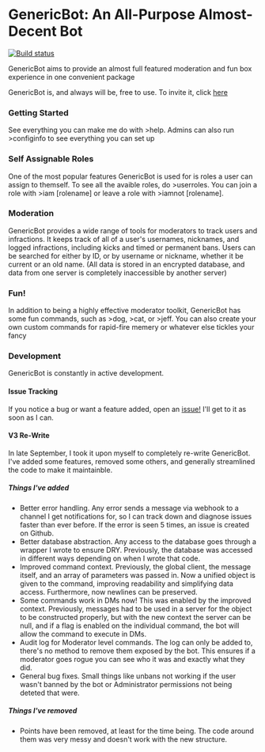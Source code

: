 # GenericBot: An All-Purpose Almost-Decent Bot
[![Build status](https://mastrchef.visualstudio.com/GenericBot/_apis/build/status/GenericBot-ASP.NET%20Core-CI)](https://mastrchef.visualstudio.com/GenericBot/_build/latest?definitionId=1)

GenericBot aims to provide an almost full featured moderation and fun box experience in one convenient package

GenericBot is, and always will be, free to use. To invite it, click [here](https://discordapp.com/oauth2/authorize?client_id=295329346590343168&scope=bot&permissions=2110258303)

### Getting Started
See everything you can make me do with >help. Admins can also run >configinfo to see everything you can set up

### Self Assignable Roles
One of the most popular features GenericBot is used for is roles a user can assign to themself. To see all the avaible roles, do >userroles. You can join a role with >iam [rolename] or leave a role with >iamnot [rolename].

### Moderation
GenericBot provides a wide range of tools for moderators to track users and infractions. It keeps track of all of a user's usernames, nicknames, and logged infractions, including kicks and timed or permanent bans. Users can be searched for either by ID, or by username or nickname, whether it be current or an old name. (All data is stored in an encrypted database, and data from one server is completely inaccessible by another server)

### Fun!
In addition to being a highly effective moderator toolkit, GenericBot has some fun commands, such as >dog, >cat, or >jeff. You can also create your own custom commands for rapid-fire memery or whatever else tickles your fancy

### Development 
GenericBot is constantly in active development. 

#### Issue Tracking
If you notice a bug or want a feature added, open an [issue!](https://github.com/MasterChief-John-117/GenericBot/issues) I'll get to it as soon as I can. 

#### V3 Re-Write
In late September, I took it upon myself to completely re-write GenericBot. I've added some features, removed some others, and generally streamlined the code to make it maintainble. 

##### Things I've added
- Better error handling. Any error sends a message via webhook to a channel I get notifications for, so I can track down and diagnose issues faster than ever before. If the error is seen 5 times, an issue is created on Github.
- Better database abstraction. Any access to the database goes through a wrapper I wrote to ensure DRY. Previously, the database was accessed in different ways depending on when I wrote that code. 
- Improved command context. Previously, the global client, the message itself, and an array of parameters was passed in. Now a unified object is given to the command, improving readability and simplifying data access. Furthermore, now newlines can be preserved. 
- Some commands work in DMs now! This was enabled by the improved context. Previously, messages had to be used in a server for the object to be constructed properly, but with the new context the server can be null, and if a flag is enabled on the individual command, the bot will allow the command to execute in DMs. 
- Audit log for Moderator level commands. The log can only be added to, there's no method to remove them exposed by the bot. This ensures if a moderator goes rogue you can see who it was and exactly what they did.
- General bug fixes. Small things like unbans not working if the user wasn't banned by the bot or Administrator permissions not being deteted that were.

##### Things I've removed
- Points have been removed, at least for the time being. The code around them was very messy and doesn't work with the new structure. 
